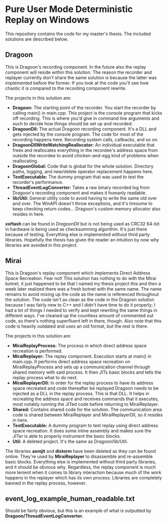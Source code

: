 # Pure User Mode Deterministic Replay on Windows
This repository contains the code for my master's thesis. The included solutions are described below.

## Dragoon
This is Dragoon's recording component. In the future also the replay component will reside within this solution. The reason the recorder and replayer currently don't share the same solution is because the latter was implemented before the former. If you look at the code you'll see how chaotic it is compared to the recording component rewrite.

The projects in this solution are:
- **Dragoon:** The starting point of the recorder. You start the recorder by calling main() in main.cpp. This project is the console program that kicks off recording. This is where you'd give in command line arguments and such to decide how things should be set up and recorded.
- **DragoonDll:** The actual Dragoon recording component. It's a DLL and gets injected by the console program. The code for most of the recording happens here. Recording system calls, callbacks, and so on.
- **DragoonDllWriteWatchingReallocator:** An individual executable that frees and reallocates everything in the recordee's address space from outside the recordee to avoid chicken-and-egg kind of problems when reallocating.
- **DragoonGlobal:** Code that is global for the whole solution. Directory paths, logging, and new/delete operator replacement happens here.
- **TestExecutable:** The dummy program that was used to test the recorder's performance.
- **ThreadEventLogConverter:** Takes a raw binary recorded log from Dragoon's recording component and makes it humanly readable.
- **lib/Util:** General utility code to avoid having to write the same old over and over. The WinAPI doesn't throw exceptions, and it's tiresome to keep checking return codes... Dragoon's custom memory allocator also resides in here.

**xxHash** can be found in *DragoonDll* but is not being used as CRC32 64-bit in hardware is being used as checksumming algorithm. It's just there because of testing. Everything else is implemented without third party libraries. Hopefully the thesis has given the reader an intuition by now why libraries are avoided in this project.

## Mirai
This is Dragoon's replay component which implements Direct Address Space Recreation. Fear not! This solution has nothing to do with the Mirai botnet, it just happened to be that I named my thesis project this and then a week later realized there was a fresh botnet with the same name. The name remains to avoid mixing up the code as the name is referenced throughout the solution. The code isn't as clean as the code in the Dragoon solution because I was fairly new to C++ and I didn't have time to do it properly; I had a lot of things I needed to verify and kept rewriting the same things in different ways. I've cleaned up the countless amount of commented out code, so there's nothing superfluent left in there, though. Also note that this code is heavily outdated and uses an old format, but the rest is there.

The projects in this solution are:
- **MiraiReplayProcess:** The process in which direct address space recreation is performed.
- **MiraiReplayer:** The replay component. Execution starts at main() in main.cpp. It performs direct address space recreation on MiraiReplayProcess and sets up a communication channel through shared memory with said process. It then JITs basic blocks and tells the replay process what to do next.
- **MiraiReplayerDll:** In order for the replay process to have its address space recreated and code thereafter be replayed Dragoon needs to be injected as a DLL in the replay process. This is that DLL. It helps in recreating the address space and receives commands that it executes, most notably running the JITed code before returning to MiraiReplayer.
- **Shared:** Contains shared code for the solution. The communication area code is shared between MiraiReplayer and MiraiReplayerDll, so it resides in here.
- **TestExecutable:** A dummy program to test replay using direct address space recreation. It does some inline assembly and makes sure the JITer is able to properly instrument the basic blocks.
- **Util:** A deleted project. It's the same as Dragoon/lib/Util.

The libraries **asmjit** and **distorm** have been deleted as they can be found online. They're used by **MiraiReplayer** to disassemble and re-assemble basic blocks. Everything else is implemented without third party libraries, and it should be obvious why. Regardless, the replay component is much more lenient when it comes to library interaction because much of the work happens in the replayer which has its own process. Libraries are completely banned in the replay process, however.

## event_log_example_human_readable.txt
Should be fairly obvious, but this is an example of what is outputted by **Dragoon/ThreadEventLogConverter**.
